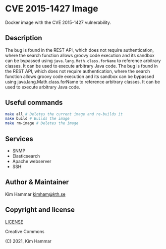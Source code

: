 # CVE 2015-1427 Image

Docker image with the CVE 2015-1427 vulnerability.

## Description
The bug is found in the REST API, which does not require authentication, where the search function allows groovy code execution and its sandbox can be bypassed using `java.lang.Math.class.forName` to reference arbitrary classes. It can be used to execute arbitrary Java code. The bug is found in the REST API, which does not require authentication, where the search function allows groovy code execution and its sandbox can be bypassed using java.lang.Math.class.forName to reference arbitrary classes. It can be used to execute arbitrary Java code.    

## Useful commands

```bash
make all # Deletes the current image and re-builds it
make build # Builds the image
make rm-image # Deletes the image   
```

## Services

- SNMP
- Elasticsearch
- Apache webserver
- SSH

## Author & Maintainer

Kim Hammar <kimham@kth.se>

## Copyright and license

[LICENSE](../../../LICENSE.md)

Creative Commons

(C) 2021, Kim Hammar